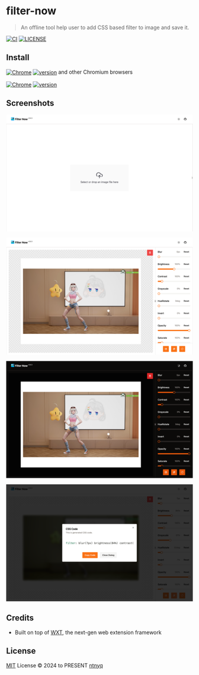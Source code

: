 # filter-now

> An offline tool help user to add CSS based filter to image and save it.

[![CI](https://github.com/ntnyq/filter-now/workflows/CI/badge.svg)](https://github.com/ntnyq/filter-now/actions)
[![LICENSE](https://img.shields.io/github/license/ntnyq/filter-now.svg)](https://github.com/ntnyq/filter-now/blob/main/LICENSE)

## Install

[link-chrome]: https://chromewebstore.google.com/detail/filter-now/nnpbddimdhgfilklodgmcphiandhjfbk 'Version published on Chrome Web Store'
[link-firefox]: https://addons.mozilla.org/zh-CN/firefox/addon/filter-now 'Version published to Mozilla Addons'

[<img src="https://raw.githubusercontent.com/alrra/browser-logos/90fdf03c/src/chrome/chrome.svg" width="48" alt="Chrome" valign="middle">][link-chrome] [<img valign="middle" src="https://img.shields.io/chrome-web-store/v/nnpbddimdhgfilklodgmcphiandhjfbk.svg?label=%20" alt="version">][link-chrome] and other Chromium browsers

[<img src="https://raw.githubusercontent.com/alrra/browser-logos/90fdf03c/src/firefox/firefox.svg" width="48" alt="Chrome" valign="middle">][link-firefox] [<img valign="middle" src="https://img.shields.io/amo/v/filter-now.svg?label=%20" alt="version">][link-firefox]

## Screenshots

![](./res/01.png)

![](./res/02.png)

![](./res/03.png)

![](./res/04.png)

## Credits

- Built on top of [WXT](https://wxt.dev/), the next-gen web extension framework

## License

[MIT](./LICENSE) License © 2024 to PRESENT [ntnyq](https://github.com/ntnyq)
